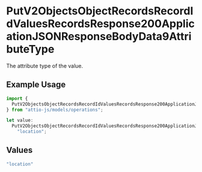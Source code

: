 # PutV2ObjectsObjectRecordsRecordIdValuesRecordsResponse200ApplicationJSONResponseBodyData9AttributeType

The attribute type of the value.

## Example Usage

```typescript
import {
  PutV2ObjectsObjectRecordsRecordIdValuesRecordsResponse200ApplicationJSONResponseBodyData9AttributeType,
} from "attio-js/models/operations";

let value:
  PutV2ObjectsObjectRecordsRecordIdValuesRecordsResponse200ApplicationJSONResponseBodyData9AttributeType =
    "location";
```

## Values

```typescript
"location"
```